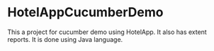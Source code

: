 # HotelAppCucumberDemo
This a project for cucumber demo using HotelApp.
It also has extent reports. It is done using Java language.
